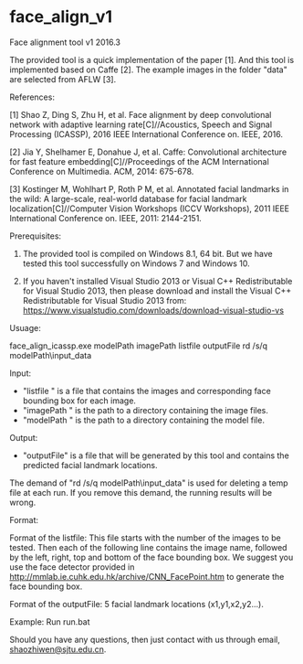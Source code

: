# face_align_v1
Face alignment tool v1
2016.3

The provided tool is a quick implementation of the paper [1]. And this tool is implemented based on Caffe [2]. The example images in the folder "data" are selected from AFLW [3].

References:

[1] Shao Z, Ding S, Zhu H, et al. Face alignment by deep convolutional network with adaptive learning rate[C]//Acoustics, Speech and Signal Processing (ICASSP), 2016 IEEE International Conference on. IEEE, 2016.

[2] Jia Y, Shelhamer E, Donahue J, et al. Caffe: Convolutional architecture for fast feature embedding[C]//Proceedings of the ACM International Conference on Multimedia. ACM, 2014: 675-678.

[3] Kostinger M, Wohlhart P, Roth P M, et al. Annotated facial landmarks in the wild: A large-scale, real-world database for facial landmark localization[C]//Computer Vision Workshops (ICCV Workshops), 2011 IEEE International Conference on. IEEE, 2011: 2144-2151.

Prerequisites:

1. The provided tool is compiled on Windows 8.1, 64 bit. But we have tested this tool successfully on Windows 7 and Windows 10.  

2. If you haven't installed Visual Studio 2013 or Visual C++ Redistributable for Visual Studio 2013, then please download and install the Visual C++ Redistributable for Visual Studio 2013 from: https://www.visualstudio.com/downloads/download-visual-studio-vs

Usuage:

face_align_icassp.exe modelPath imagePath listfile outputFile
rd /s/q modelPath\\input_data

Input:
- "listfile " is a file that contains the images and corresponding face bounding box for each image. 
- "imagePath " is the path to a directory containing the image files.
- "modelPath " is the path to a directory containing the model file.

Output:
- "outputFile" is a file that will be generated by this tool and contains the predicted facial landmark locations.

The demand of "rd /s/q modelPath\\input_data" is used for deleting a temp file at each run. If you remove this demand, the running results will be wrong.  

Format:

Format of the listfile:
This file starts with the number of the images to be tested.
Then each of the following line contains the image name, followed by the left, right, top and bottom of the face bounding box.
We suggest you use the face detector provided in http://mmlab.ie.cuhk.edu.hk/archive/CNN_FacePoint.htm to generate the face bounding box.

Format of the outputFile:
5 facial landmark locations (x1,y1,x2,y2...).

Example:
Run run.bat

Should you have any questions, then just contact with us through email, shaozhiwen@sjtu.edu.cn.
